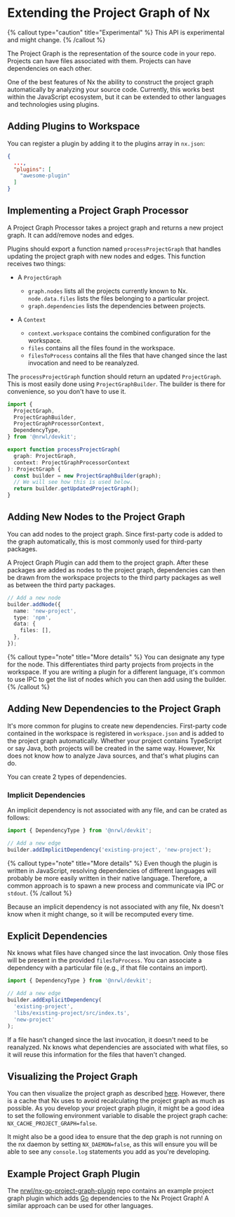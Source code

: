 # Extending the Project Graph of Nx

{% callout type="caution" title="Experimental" %}
This API is experimental and might change.
{% /callout %}

The Project Graph is the representation of the source code in your repo. Projects can have files associated with them. Projects can have dependencies on each other.

One of the best features of Nx the ability to construct the project graph automatically by analyzing your source code. Currently, this works best within the JavaScript ecosystem, but it can be extended to other languages and technologies using plugins.

## Adding Plugins to Workspace

You can register a plugin by adding it to the plugins array in `nx.json`:

```json
{
  ...,
  "plugins": [
    "awesome-plugin"
  ]
}
```

## Implementing a Project Graph Processor

A Project Graph Processor takes a project graph and returns a new project graph. It can add/remove nodes and edges.

Plugins should export a function named `processProjectGraph` that handles updating the project graph with new nodes and edges. This function receives two things:

- A `ProjectGraph`

  - `graph.nodes` lists all the projects currently known to Nx. `node.data.files` lists the files belonging to a particular project.
  - `graph.dependencies` lists the dependencies between projects.

- A `Context`
  - `context.workspace` contains the combined configuration for the workspace.
  - `files` contains all the files found in the workspace.
  - `filesToProcess` contains all the files that have changed since the last invocation and need to be reanalyzed.

The `processProjectGraph` function should return an updated `ProjectGraph`. This is most easily done using `ProjectGraphBuilder`. The builder is there for convenience, so you don't have to use it.

```typescript
import {
  ProjectGraph,
  ProjectGraphBuilder,
  ProjectGraphProcessorContext,
  DependencyType,
} from '@nrwl/devkit';

export function processProjectGraph(
  graph: ProjectGraph,
  context: ProjectGraphProcessorContext
): ProjectGraph {
  const builder = new ProjectGraphBuilder(graph);
  // We will see how this is used below.
  return builder.getUpdatedProjectGraph();
}
```

## Adding New Nodes to the Project Graph

You can add nodes to the project graph. Since first-party code is added to the graph automatically, this is most commonly used for third-party packages.

A Project Graph Plugin can add them to the project graph. After these packages are added as nodes to the project graph, dependencies can then be drawn from the workspace projects to the third party packages as well as between the third party packages.

```typescript
// Add a new node
builder.addNode({
  name: 'new-project',
  type: 'npm',
  data: {
    files: [],
  },
});
```

{% callout type="note" title="More details" %}
You can designate any type for the node. This differentiates third party projects from projects in the workspace. If you are writing a plugin for a different language, it's common to use IPC to get the list of nodes which you can then add using the builder.
{% /callout %}

## Adding New Dependencies to the Project Graph

It's more common for plugins to create new dependencies. First-party code contained in the workspace is registered in `workspace.json` and is added to the project graph automatically. Whether your project contains TypeScript or say Java, both projects will be created in the same way. However, Nx does not know how to analyze Java sources, and that's what plugins can do.

You can create 2 types of dependencies.

### Implicit Dependencies

An implicit dependency is not associated with any file, and can be crated as follows:

```typescript
import { DependencyType } from '@nrwl/devkit';

// Add a new edge
builder.addImplicitDependency('existing-project', 'new-project');
```

{% callout type="note" title="More details" %}
Even though the plugin is written in JavaScript, resolving dependencies of different languages will probably be more easily written in their native language. Therefore, a common approach is to spawn a new process and communicate via IPC or `stdout`.
{% /callout %}

Because an implicit dependency is not associated with any file, Nx doesn't know when it might change, so it will be recomputed every time.

## Explicit Dependencies

Nx knows what files have changed since the last invocation. Only those files will be present in the provided `filesToProcess`. You can associate a dependency with a particular file (e.g., if that file contains an import).

```typescript
import { DependencyType } from '@nrwl/devkit';

// Add a new edge
builder.addExplicitDependency(
  'existing-project',
  'libs/existing-project/src/index.ts',
  'new-project'
);
```

If a file hasn't changed since the last invocation, it doesn't need to be reanalyzed. Nx knows what dependencies are associated with what files, so it will reuse this information for the files that haven't changed.

## Visualizing the Project Graph

You can then visualize the project graph as described [here](/structure/dependency-graph). However, there is a cache that Nx uses to avoid recalculating the project graph as much as possible. As you develop your project graph plugin, it might be a good idea to set the following environment variable to disable the project graph cache: `NX_CACHE_PROJECT_GRAPH=false`.

It might also be a good idea to ensure that the dep graph is not running on the nx daemon by setting `NX_DAEMON=false`, as this will ensure you will be able to see any `console.log` statements you add as you're developing.

## Example Project Graph Plugin

The [nrwl/nx-go-project-graph-plugin](https://github.com/nrwl/nx-go-project-graph-plugin) repo contains an example project graph plugin which adds [Go](https://golang.org/) dependencies to the Nx Project Graph! A similar approach can be used for other languages.
